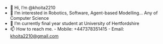 - 👋 Hi, I’m @khoita2210
- 👀 I’m interested in Robotics, Software, Agent-based Modelling... Any of Computer Science 
- 🌱 I’m currently final year student at University of Hertfordshire 
- 📫 How to reach me. - Mobile: +447378351415 
                      - Email: khoita2210@gmail.com 
<!---
khoita2210/khoita2210 is a ✨ special ✨ repository because its `README.md` (this file) appears on your GitHub profile.
You can click the Preview link to take a look at your changes.
--->
